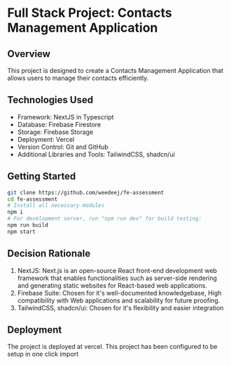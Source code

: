 # Full Stack Project: Contacts Management Application

## Overview
This project is designed to create a Contacts Management Application that allows users to manage their contacts efficiently.

## Technologies Used
- Framework: NextJS in Typescript
- Database: Firebase Firestore
- Storage: Firebase Storage
- Deployment: Vercel
- Version Control: Git and GitHub
- Additional Libraries and Tools: TailwindCSS, shadcn/ui

## Getting Started
```bash
git clone https://github.com/weedeej/fe-assessment
cd fe-assessment
# Install all necessary modules
npm i
# For development server, run "npm run dev" for build testing:
npm run build
npm start
```

## Decision Rationale
1. NextJS: Next.js is an open-source React front-end development web framework that enables functionalities such as server-side rendering and generating static websites for React-based web applications.
3. Firebase Suite: Chosen for it's well-documented knowledgebase, High compatibility with Web applications and scalability for future proofing.
5. TailwindCSS, shadcn/ui: Chosen for it's flexibility and easier integration

## Deployment
The project is deployed at vercel. This project has been configured to be setup in one click import